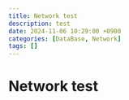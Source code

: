 ```yaml
---
title: Network test
description: test
date: 2024-11-06 10:29:00 +0900
categories: [DataBase, Network]
tags: []
---
```


# Network test
